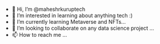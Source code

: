 - 👋 Hi, I’m @maheshrkuruptech
- 👀 I’m interested in learning about anything tech :) 
- 🌱 I’m currently learning Metaverse and NFTs...
- 💞️ I’m looking to collaborate on any data science project ...
- 📫 How to reach me ...

<!---
maheshrkuruptech/maheshrkuruptech is a ✨ special ✨ repository because its `README.md` (this file) appears on your GitHub profile.
You can click the Preview link to take a look at your changes.
--->
